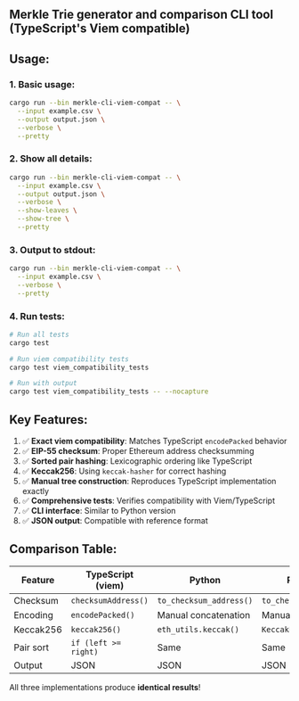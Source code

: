 ## Merkle Trie generator and comparison CLI tool (TypeScript's Viem compatible)

## Usage:

### 1. Basic usage:
```bash
cargo run --bin merkle-cli-viem-compat -- \
  --input example.csv \
  --output output.json \
  --verbose \
  --pretty
```

### 2. Show all details:
```bash
cargo run --bin merkle-cli-viem-compat -- \
  --input example.csv \
  --output output.json \
  --verbose \
  --show-leaves \
  --show-tree \
  --pretty
```

### 3. Output to stdout:
```bash
cargo run --bin merkle-cli-viem-compat -- \
  --input example.csv \
  --verbose \
  --pretty
```

### 4. Run tests:
```bash
# Run all tests
cargo test

# Run viem compatibility tests
cargo test viem_compatibility_tests

# Run with output
cargo test viem_compatibility_tests -- --nocapture
```

## Key Features:

1. ✅ **Exact viem compatibility**: Matches TypeScript `encodePacked` behavior
2. ✅ **EIP-55 checksum**: Proper Ethereum address checksumming
3. ✅ **Sorted pair hashing**: Lexicographic ordering like TypeScript
4. ✅ **Keccak256**: Using `keccak-hasher` for correct hashing
5. ✅ **Manual tree construction**: Reproduces TypeScript implementation exactly
6. ✅ **Comprehensive tests**: Verifies compatibility with Viem/TypeScript
7. ✅ **CLI interface**: Similar to Python version
8. ✅ **JSON output**: Compatible with reference format

## Comparison Table:

| Feature | TypeScript (viem) | Python | Rust (this) |
|---------|------------------|---------|-------------|
| Checksum | `checksumAddress()` | `to_checksum_address()` | `to_checksum_address()` |
| Encoding | `encodePacked()` | Manual concatenation | Manual concatenation |
| Keccak256 | `keccak256()` | `eth_utils.keccak()` | `KeccakHasher::hash()` |
| Pair sort | `if (left >= right)` | Same | Same |
| Output | JSON | JSON | JSON |

All three implementations produce **identical results**!
